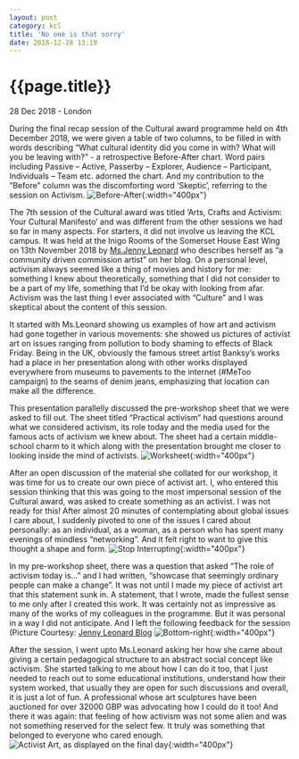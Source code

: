 ```yaml
---
layout: post
category: kcl
title: 'No one is that sorry'
date: 2018-12-28 13:19
---
```


{{page.title}}
================

<p class="meta">28 Dec 2018 - London</p>

During the final recap session of the Cultural award programme held on 4th December 2018, we were given a table of two columns, to be filled in with words describing “What cultural identity did you come in with? What will you be leaving with?” - a retrospective Before-After chart. Word pairs including Passive – Active, Passerby – Explorer, Audience – Participant, Individuals – Team etc. adorned the chart. And my contribution to the “Before” column was the discomforting word ‘Skeptic’, referring to the session on Activism. ![Before-After](/images/posts/kcl/2018-12-28/BeforeAfter.jpg){:width="400px"}

The 7th session of the Cultural award was titled ‘Arts, Crafts and Activism: Your Cultural Manifesto’ and was different from the other sessions we had so far in many aspects. For starters, it did not involve us leaving the KCL campus. It was held at the Inigo Rooms of the Somerset House East Wing on 13th November 2018 by [Ms.Jenny Leonard](https://jennyleonardart.com/) who describes herself as “a community driven commission artist” on her blog. On a personal level, activism always seemed like a thing of movies and history for me: something I knew about theoretically, something that I did not consider to be a part of my life, something that I’d be okay with looking from afar. Activism was the last thing I ever associated with “Culture” and I was skeptical about the content of this session.

It started with Ms.Leonard showing us examples of how art and activism had gone together in various movements: she showed us pictures of activist art on issues ranging from pollution to body shaming to effects of Black Friday. Being in the UK, obviously the famous street artist Banksy’s works had a place in her presentation along with other works displayed everywhere from museums to pavements to the internet (#MeToo campaign) to the seams of denim jeans, emphasizing that location can make all the difference.

This presentation parallelly discussed the pre-workshop sheet that we were asked to fill out. The sheet titled “Practical activism” had questions around what we considered activism, its role today and the media used for the famous acts of activism we knew about. The sheet had a certain middle-school charm to it which along with the presentation brought me closer to looking inside the mind of activists. ![Worksheet](/images/posts/kcl/2018-12-28/Worksheet.jpg){:width="400px"}


After an open discussion of the material she collated for our workshop, it was time for us to create our own piece of activist art. I, who entered this session thinking that this was going to the most impersonal session of the Cultural award, was asked to create something as an activist. I was not ready for this! After almost 20 minutes of contemplating about global issues I care about, I suddenly pivoted to one of the issues I cared about personally: as an individual, as a woman, as a person who has spent many evenings of mindless “networking”. And it felt right to want to give this thought a shape and form. ![Stop Interrupting](/images/posts/kcl/2018-12-28/Mine.jpg){:width="400px"}

In my pre-workshop sheet, there was a question that asked “The role of activism today is…” and I had written, “showcase that seemingly ordinary people can make a change”. It was not until I made my piece of activist art that this statement sunk in. A statement, that I wrote, made the fullest sense to me only after I created this work. It was certainly not as impressive as many of the works of my colleagues in the programme. But it was personal in a way I did not anticipate. And I left the following feedback for the session (Picture Courtesy: [Jenny Leonard Blog](https://jennyleonardart.com/2018/11/21/art-and-activism-workshop/) ![Bottom-right](/images/posts/kcl/2018-12-28/Feedback.jpg){:width="400px"}

After the session, I went upto Ms.Leonard asking her how she came about giving a certain pedagogical structure to an abstract social concept like activism. She started talking to me about how I can do it too, that I just needed to reach out to some educational institutions, understand how their system worked, that usually they are open for such discussions and overall, it is just a lot of fun. A professional whose art sculptures have been auctioned for over 32000 GBP was advocating how I could do it too! And there it was again: that feeling of how activism was not some alien and was not something reserved for the select few. It truly was something that belonged to everyone who cared enough. ![Activist Art, as displayed on the final day](/images/posts/kcl/2018-12-28/ActivistArt.jpg){:width="400px"}